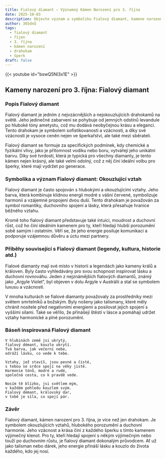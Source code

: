 ```yaml
---
title: Fialový diamant – Významný Kámen Narození pro 3. října
date: 2025-10-03
description: Objevte význam a symboliku Fialový diamant, kamene narození pro 3. října, který symbolizuje Okouzlující vztah. Přečtěte si legendy a inspirující příběhy.
author: 365dnů
tags:
  - fialový diamant
  - říjen
  - 3. října
  - kámen narození
  - drahokam
  - šperk
draft: false
---
```


{{< youtube id="bswQ5Nl3x1E" >}}

## Kameny narození pro 3. října: Fialový diamant

### Popis Fialový diamant

Fialový diamant je jedním z nejvzácnějších a nejokouzlujících drahokamů na světě. Jeho jedinečné zabarvení se pohybuje od jemných odstínů levandule po hluboké tóny ametystu, což mu dodává neobyčejnou krásu a eleganci. Tento drahokam je symbolem sofistikovanosti a vzácnosti, a díky své vzácnosti je vysoce ceněn nejen ve šperkařství, ale také mezi sběrateli.

Fialový diamant se formuje za specifických podmínek, kdy chemické a fyzikální vlivy, jako je přítomnost vodíku nebo boru, vytvářejí jeho unikátní barvu. Díky své tvrdosti, která je typická pro všechny diamanty, je tento kámen nejen krásný, ale také velmi odolný, což z něj činí ideální volbu pro šperky, které mají vydržet po generace.

### Symbolika a význam Fialový diamant: Okouzlující vztah

Fialový diamant je často spojován s hlubokými a okouzlujícími vztahy. Jeho barva, která kombinuje klidnou energii modré s vášní červené, symbolizuje harmonii a vzájemné propojení dvou duší. Tento drahokam je považován za symbol romantiky, duchovního spojení a lásky, která přesahuje hranice běžného vztahu.

Kromě toho fialový diamant představuje také intuici, moudrost a duchovní růst, což ho činí ideálním kamenem pro ty, kteří hledají hlubší porozumění sobě samým i ostatním. Věří se, že jeho energie posiluje komunikaci a podporuje vzájemnou důvěru a úctu mezi partnery.

### Příběhy související s Fialový diamant (legendy, kultura, historie atd.)

Fialové diamanty mají své místo v historii a legendách jako kameny králů a královen. Byly často vyhledávány pro svou schopnost inspirovat lásku a duchovní rovnováhu. Jeden z nejznámějších fialových diamantů, známý jako „Argyle Violet“, byl objeven v dolu Argyle v Austrálii a stal se symbolem luxusu a vzácnosti.

V mnoha kulturách se fialové diamanty považovaly za prostředníky mezi světem smrtelníků a božským. Byly nošeny jako talismany, které měly chránit nositele před negativními energiemi a posilovat jejich spojení s vyššími silami. Také se věřilo, že přinášejí štěstí v lásce a pomáhají udržet vztahy harmonické a plné porozumění.

### Báseň inspirovaná Fialový diamant

```
V hlubinách země jsi ukrytý,  
fialový démant, kouzlo ukrytí.  
Tvá barva, jak večerní nebe,  
odráží lásku, co vede k tebe.

Vztahy, jež stavíš, jsou pevné a čisté,  
s tebou se srdce spojí na věky jistě.  
Harmonie tónů, modré a rudé,  
společná cesta, co k pravdě vede.

Nosím tě blízko, jsi světlem mým,  
v každém pohledu kouzlem svým.  
Fialový démant, královský dar,  
v tobě je síla, co spojí pár.
```

### Závěr

Fialový diamant, kámen narození pro 3. října, je více než jen drahokam. Je symbolem okouzlujících vztahů, hlubokého porozumění a duchovní harmonie. Jeho vzácnost a krása činí z každého šperku s tímto kamenem výjimečný klenot. Pro ty, kteří hledají spojení s někým výjimečným nebo touží po duchovním růstu, je fialový diamant dokonalým průvodcem. Ať už jako talisman nebo dárek, jeho energie přináší lásku a kouzlo do života každého, kdo jej nosí.